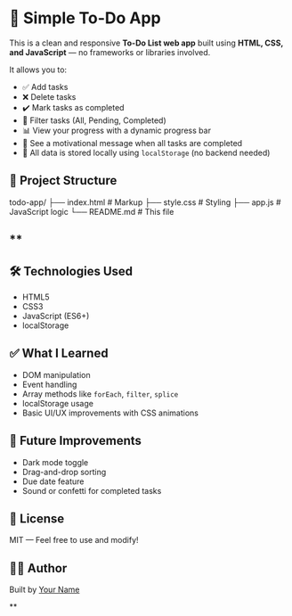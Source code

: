 # 📝 Simple To-Do App

This is a clean and responsive **To-Do List web app** built using **HTML, CSS, and JavaScript** — no frameworks or libraries involved.

It allows you to:
- ✅ Add tasks
- ❌ Delete tasks
- ✔️ Mark tasks as completed
- 📂 Filter tasks (All, Pending, Completed)
- 📊 View your progress with a dynamic progress bar
- 🎉 See a motivational message when all tasks are completed
- 💾 All data is stored locally using `localStorage` (no backend needed)


## 📁 Project Structure

todo-app/
├── index.html # Markup
├── style.css # Styling
├── app.js # JavaScript logic
└── README.md # This file

**
---

## 🛠 Technologies Used

- HTML5
- CSS3
- JavaScript (ES6+)
- localStorage


## ✅ What I Learned

- DOM manipulation
- Event handling
- Array methods like `forEach`, `filter`, `splice`
- localStorage usage
- Basic UI/UX improvements with CSS animations


## 📌 Future Improvements

- Dark mode toggle
- Drag-and-drop sorting
- Due date feature
- Sound or confetti for completed tasks


## 📄 License

MIT — Feel free to use and modify!


## 🙋‍♂️ Author

Built by [Your Name](https://github.com/NewEra-Dev)

**
